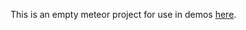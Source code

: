 This is an empty meteor project for use in demos [here](https://github.com/Share911/meteor-cordova-android-aws-examples).